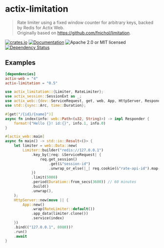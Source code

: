 # actix-limitation

> Rate limiter using a fixed window counter for arbitrary keys, backed by Redis for Actix Web.  
> Originally based on <https://github.com/fnichol/limitation>.

<!-- prettier-ignore-start -->

[![crates.io](https://img.shields.io/crates/v/actix-limitation?label=latest)](https://crates.io/crates/actix-limitation)
[![Documentation](https://docs.rs/actix-limitation/badge.svg?version=0.5.1)](https://docs.rs/actix-limitation/0.5.1)
![Apache 2.0 or MIT licensed](https://img.shields.io/crates/l/actix-limitation)
[![Dependency Status](https://deps.rs/crate/actix-limitation/0.5.1/status.svg)](https://deps.rs/crate/actix-limitation/0.5.1)

<!-- prettier-ignore-end -->

## Examples

```toml
[dependencies]
actix-web = "4"
actix-limitation = "0.5"
```

```rust
use actix_limitation::{Limiter, RateLimiter};
use actix_session::SessionExt as _;
use actix_web::{dev::ServiceRequest, get, web, App, HttpServer, Responder};
use std::{sync::Arc, time::Duration};

#[get("/{id}/{name}")]
async fn index(info: web::Path<(u32, String)>) -> impl Responder {
    format!("Hello {}! id:{}", info.1, info.0)
}

#[actix_web::main]
async fn main() -> std::io::Result<()> {
    let limiter = web::Data::new(
        Limiter::builder("redis://127.0.0.1")
            .key_by(|req: &ServiceRequest| {
                req.get_session()
                    .get(&"session-id")
                    .unwrap_or_else(|_| req.cookie(&"rate-api-id").map(|c| c.to_string()))
            })
            .limit(5000)
            .period(Duration::from_secs(3600)) // 60 minutes
            .build()
            .unwrap(),
    );
    HttpServer::new(move || {
        App::new()
            .wrap(RateLimiter::default())
            .app_data(limiter.clone())
            .service(index)
    })
    .bind(("127.0.0.1", 8080))?
    .run()
    .await
}
```
